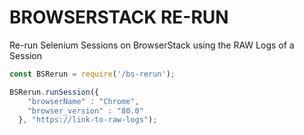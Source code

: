 # BROWSERSTACK RE-RUN

Re-run Selenium Sessions on BrowserStack using the RAW Logs of a Session

```javascript
const BSRerun = require('/bs-rerun');

BSRerun.runSession({
    "browserName" : "Chrome",
    "browser_version" : "80.0"
  }, "https://link-to-raw-logs");

```